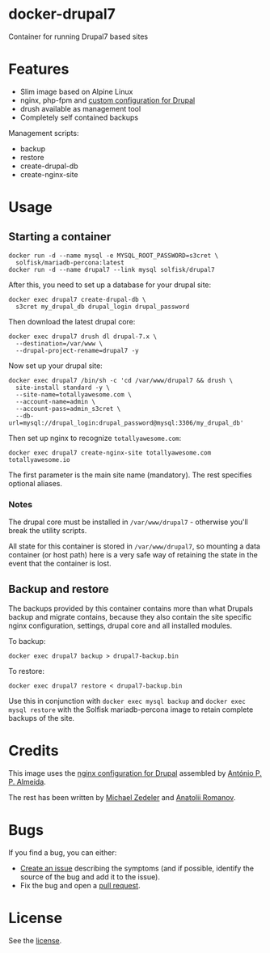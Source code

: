 # docker-drupal7

Container for running Drupal7 based sites

# Features

 * Slim image based on Alpine Linux
 * nginx, php-fpm and [custom configuration for Drupal](https://github.com/perusio/drupal-with-nginx)
 * drush available as management tool
 * Completely self contained backups

Management scripts:

 * backup
 * restore
 * create-drupal-db
 * create-nginx-site

# Usage

## Starting a container

    docker run -d --name mysql -e MYSQL_ROOT_PASSWORD=s3cret \
      solfisk/mariadb-percona:latest
    docker run -d --name drupal7 --link mysql solfisk/drupal7

After this, you need to set up a database for your drupal site:

    docker exec drupal7 create-drupal-db \
      s3cret my_drupal_db drupal_login drupal_password

Then download the latest drupal core:

    docker exec drupal7 drush dl drupal-7.x \
      --destination=/var/www \
      --drupal-project-rename=drupal7 -y
    
Now set up your drupal site:

    docker exec drupal7 /bin/sh -c 'cd /var/www/drupal7 && drush \
      site-install standard -y \
      --site-name=totallyawesome.com \
      --account-name=admin \
      --account-pass=admin_s3cret \
      --db-url=mysql://drupal_login:drupal_password@mysql:3306/my_drupal_db'

Then set up nginx to recognize `totallyawesome.com`:

    docker exec drupal7 create-nginx-site totallyawesome.com totallyawesome.io

The first parameter is the main site name (mandatory). The rest specifies optional aliases.

### Notes

The drupal core must be installed in `/var/www/drupal7` - otherwise you'll break the utility scripts.

All state for this container is stored in `/var/www/drupal7`, so mounting a data container (or host path) here is a very safe way of retaining the state in the event that the container is lost.

## Backup and restore

The backups provided by this container contains more than what Drupals backup and migrate contains, because they also contain the site specific nginx configuration, settings, drupal core and all installed modules.

To backup:

    docker exec drupal7 backup > drupal7-backup.bin

To restore:

    docker exec drupal7 restore < drupal7-backup.bin

Use this in conjunction with `docker exec mysql backup` and `docker exec mysql restore` with the Solfisk mariadb-percona image to retain complete backups of the site.

# Credits

This image uses the [nginx configuration for Drupal](https://github.com/perusio/drupal-with-nginx) assembled by [António P. P. Almeida](https://github.com/perusio).

The rest has been written by [Michael Zedeler](https://github.com/mzedeler) and [Anatolii Romanov](https://github.com/vodolaz095).

# Bugs

If you find a bug, you can either:

 * [Create an issue](https://github.com/Solfisk/docker-drupal7/issues) describing the symptoms (and if possible, identify the source of the bug and add it to the issue).
 * Fix the bug and open a [pull request](https://github.com/Solfisk/docker-drupal7/pulls).

# License

See the [license](LICENSE).
